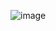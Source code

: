 ![image](https://user-images.githubusercontent.com/66316315/137923408-0267f587-f835-4cf2-af87-d50cffa8dcdb.png)

